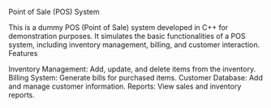 Point of Sale (POS) System

This is a dummy POS (Point of Sale) system developed in C++ for demonstration purposes. It simulates the basic functionalities of a POS system, including inventory management, billing, and customer interaction.
Features

Inventory Management: Add, update, and delete items from the inventory.
Billing System: Generate bills for purchased items.
Customer Database: Add and manage customer information.
Reports: View sales and inventory reports.
